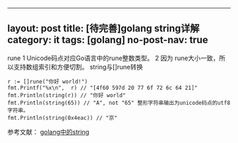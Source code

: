 

---
layout: post
title: [待完善]golang string详解
category: it
tags: [golang]
no-post-nav: true
---

rune
1 Unicode码点对应Go语言中的rune整数类型。
2 因为 rune大小一致，所以支持数组索引和方便切割。
string与[]rune转换

```
r := []rune("你好 world!")
fmt.Printf("%x\n",  r) // "[4f60 597d 20 77 6f 72 6c 64 21]"
fmt.Println(string(r)) // "你好 world"
fmt.Println(string(65)) // "A", not "65" 整形字符串输出为unicode码点的utf8字符串。
fmt.Println(string(0x4eac)) // "京"
```
参考文献：
[golang中的string](https://studygolang.com/articles/21629)